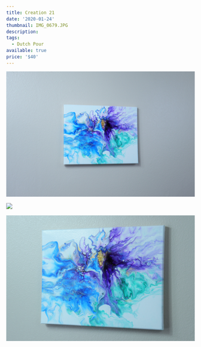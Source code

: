 ```yaml
---
title: Creation 21
date: '2020-01-24'
thumbnail: IMG_0679.JPG
description: 
tags:
  - Dutch Pour
available: true
price: '$40'
---
```


![](IMG_0668.JPG)

![](IMG_0675.JPG)

![](IMG_0681.JPG)

